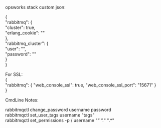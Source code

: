 opsworks stack custom json:


{  
    "rabbitmq": {  
	 "cluster": true,  
    	 "erlang_cookie": "<any random alphanumeric string will do>"  
    },    
    "rabbitmq_cluster": {  
    	"user": "<rabbitmq username here>",  
    	"password": "<rabbitmq password here>"  
    }    
}  


For SSL:   
{    
   "rabbitmq": {
     "web_console_ssl": true,
     "web_console_ssl_port": "15671"
   }  
}  
     

CmdLine Notes:       
     
rabbitmqctl change_password username password       
rabbitmqctl set_user_tags username "tags"    
rabbitmqctl set_permissions -p / username "*" ".*" ".*"         
     
